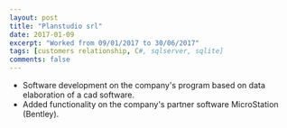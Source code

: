 ```yaml
---
layout: post
title: "Planstudio srl"
date: 2017-01-09
excerpt: "Worked from 09/01/2017 to 30/06/2017"
tags: [customers relationship, C#, sqlserver, sqlite]
comments: false
---
```


- Software development on the company's program based on data elaboration of a cad software.
- Added functionality on the company's partner software MicroStation (Bentley).